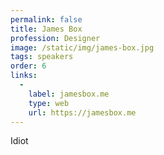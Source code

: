 ```yaml
---
permalink: false
title: James Box
profession: Designer
image: /static/img/james-box.jpg
tags: speakers
order: 6
links:
  -
    label: jamesbox.me
    type: web
    url: https://jamesbox.me
---
```


Idiot
